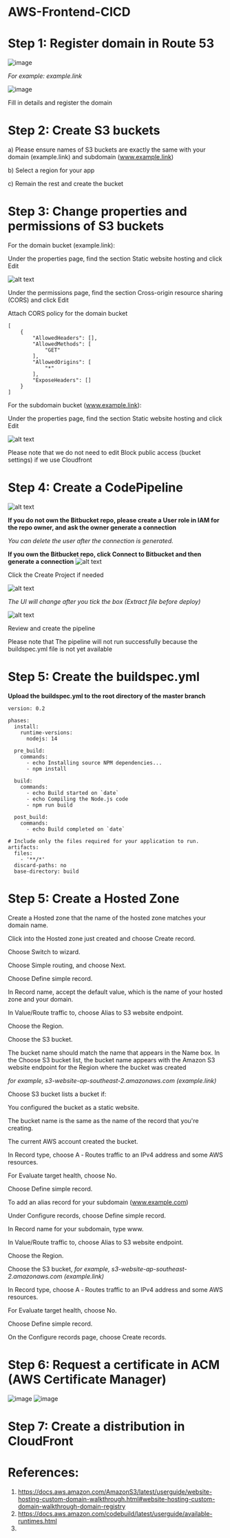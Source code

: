 # AWS-Frontend-CICD

# Step 1: Register domain in Route 53

![image](https://user-images.githubusercontent.com/80022917/146707736-39c1be7b-129e-4523-9a9c-f919eb568390.png)

_For example: example.link_

![image](https://user-images.githubusercontent.com/80022917/146707975-6e8d81df-5d2a-4141-9cdb-47ba870d6136.png)

Fill in details and register the domain

# Step 2: Create S3 buckets

a) Please ensure names of S3 buckets are exactly the same with your domain (example.link) and subdomain (www.example.link)

b) Select a region for your app

c) Remain the rest and create the bucket

# Step 3: Change properties and permissions of S3 buckets

For the domain bucket (example.link):

Under the properties page, find the section Static website hosting and click Edit

![alt text](https://github.com/andy-she-hoi/AWS-Frontend-CICD/blob/main/Image/s3_properties_1.jpg?raw=true)

Under the permissions page, find the section Cross-origin resource sharing (CORS) and click Edit

Attach CORS policy for the domain bucket
```
[
    {
        "AllowedHeaders": [],
        "AllowedMethods": [
            "GET"
        ],
        "AllowedOrigins": [
            "*"
        ],
        "ExposeHeaders": []
    }
]
```

For the subdomain bucket (www.example.link):

Under the properties page, find the section Static website hosting and click Edit

![alt text](https://github.com/andy-she-hoi/AWS-Frontend-CICD/blob/main/Image/s3_properties_2.jpg?raw=true)

Please note that we do not need to edit Block public access (bucket settings) if we use Cloudfront

# Step 4: Create a CodePipeline

![alt text](https://github.com/andy-she-hoi/AWS-Frontend-CICD/blob/main/Image/codepipeline_1.jpg?raw=true)

<b>If you do not own the Bitbucket repo, please create a User role in IAM for the repo owner, and ask the owner generate a connection</b>

_You can delete the user after the connection is generated._
 
<b>If you own the Bitbucket repo, click Connect to Bitbucket and then generate a connection</b>
![alt text](https://github.com/andy-she-hoi/AWS-Frontend-CICD/blob/main/Image/codepipeline_2.jpg?raw=true)

Click the Create Project if needed

![alt text](https://github.com/andy-she-hoi/AWS-Frontend-CICD/blob/main/Image/codepipeline_3.jpg?raw=true)

_The UI will change after you tick the box (Extract file before deploy)_

![alt text](https://github.com/andy-she-hoi/AWS-Frontend-CICD/blob/main/Image/codepipeline_4.jpg?raw=true)

Review and create the pipeline

Please note that The pipeline will not run successfully because the buildspec.yml file is not yet available

# Step 5: Create the buildspec.yml

<b>Upload the buildspec.yml to the root directory of the master branch</b>

```
version: 0.2

phases:
  install:
    runtime-versions:
      nodejs: 14
      
  pre_build:
    commands:
      - echo Installing source NPM dependencies...
      - npm install
      
  build:
    commands:
      - echo Build started on `date`
      - echo Compiling the Node.js code
      - npm run build
      
  post_build:
    commands:
      - echo Build completed on `date`

# Include only the files required for your application to run.
artifacts:
  files:
    - '**/*'
  discard-paths: no
  base-directory: build
```

# Step 5: Create a Hosted Zone

Create a Hosted zone that the name of the hosted zone matches your domain name.

Click into the Hosted zone just created and choose Create record.

Choose Switch to wizard.

Choose Simple routing, and choose Next.

Choose Define simple record.

In Record name, accept the default value, which is the name of your hosted zone and your domain.

In Value/Route traffic to, choose Alias to S3 website endpoint.

Choose the Region.

Choose the S3 bucket.

The bucket name should match the name that appears in the Name box. In the Choose S3 bucket list, the bucket name appears with the Amazon S3 website endpoint for the Region where the bucket was created

_for example, s3-website-ap-southeast-2.amazonaws.com (example.link)_

Choose S3 bucket lists a bucket if:

You configured the bucket as a static website.

The bucket name is the same as the name of the record that you're creating.

The current AWS account created the bucket.

In Record type, choose A ‐ Routes traffic to an IPv4 address and some AWS resources.

For Evaluate target health, choose No.

Choose Define simple record.

To add an alias record for your subdomain (www.example.com)

Under Configure records, choose Define simple record.

In Record name for your subdomain, type www.

In Value/Route traffic to, choose Alias to S3 website endpoint.

Choose the Region.

Choose the S3 bucket, _for example, s3-website-ap-southeast-2.amazonaws.com (example.link)_

In Record type, choose A ‐ Routes traffic to an IPv4 address and some AWS resources.

For Evaluate target health, choose No.

Choose Define simple record.

On the Configure records page, choose Create records.

# Step 6: Request a certificate in ACM (AWS Certificate Manager)
![image](https://user-images.githubusercontent.com/80022917/146711296-43b00f2c-0bb4-4329-9547-aa66be16f2b2.png)
![image](https://user-images.githubusercontent.com/80022917/146711371-171a6654-0cbd-4e36-9c3c-69dfdc48c011.png)


# Step 7: Create a distribution in CloudFront


# References:

1) https://docs.aws.amazon.com/AmazonS3/latest/userguide/website-hosting-custom-domain-walkthrough.html#website-hosting-custom-domain-walkthrough-domain-registry
2) https://docs.aws.amazon.com/codebuild/latest/userguide/available-runtimes.html
3) 

